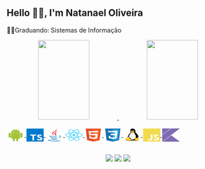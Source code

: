 ## Hello 🖖🏼, I'm Natanael Oliveira
👩‍💻Graduando: Sistemas de Informação

<div align="center">
  <a href="https://github.com/onaelOliveira">
  <img height="180em" width="48%" src="https://github-readme-stats.vercel.app/api?username=onaelOliveira&show_icons=true&theme=dracula&include_all_commits=true&count_private=true"/>
  <img height="180em" width="48%" src="https://github-readme-stats.vercel.app/api/top-langs/?username=onaelOliveira&layout=compact&langs_count=7&theme=dracula"/>  
</div>
<div style="display: inline_block"><br>
  <img align="center" alt="Nael-Android" height="30" width="40" src="https://raw.githubusercontent.com/devicons/devicon/master/icons/android/android-original.svg">
  <img align="center" alt="Nael-Ts" height="30" width="40" src="https://raw.githubusercontent.com/devicons/devicon/master/icons/typescript/typescript-plain.svg">
  <img align="center" alt="Nael-Android" height="30" width="40" src="https://raw.githubusercontent.com/devicons/devicon/master/icons/java/java-original.svg">
  <img align="center" alt="Nael-React" height="30" width="40" src="https://raw.githubusercontent.com/devicons/devicon/master/icons/react/react-original.svg">
  <img align="center" alt="Nael-HTML" height="30" width="40" src="https://raw.githubusercontent.com/devicons/devicon/master/icons/html5/html5-original.svg">
  <img align="center" alt="Nael-CSS" height="30" width="40" src="https://raw.githubusercontent.com/devicons/devicon/master/icons/css3/css3-original.svg">
  <img align="center" alt="Nael-Android" height="30" width="40" src="https://raw.githubusercontent.com/devicons/devicon/master/icons/linux/linux-original.svg">
    <img align="center" alt="Nael-Js" height="30" width="40" src="https://raw.githubusercontent.com/devicons/devicon/master/icons/javascript/javascript-plain.svg">
  <img align="center" alt="Nael-Kotlin" height="30" width="40" src="https://raw.githubusercontent.com/devicons/devicon/master/icons/kotlin/kotlin-plain.svg">
</div>
 
 ##
 
 <div align="center"> 
  <p>  
  <a href = "mailto:natanaelneres0@gmail.com"><img src="https://img.shields.io/badge/-Gmail-%23333?style=for-the-badge&logo=gmail&logoColor=white" target="_blank"></a>
  <a href="https://instagram.com/naael_oliveira" target="_blank"><img src="https://img.shields.io/badge/-Instagram-%23E4405F?style=for-the-badge&logo=instagram&logoColor=white" target="_blank"></a>
  <a href="https://www.linkedin.com/in/natanael-oliveira-04479b140/" target="_blank"><img src="https://img.shields.io/badge/-LinkedIn-%230077B5?style=for-the-badge&logo=linkedin&logoColor=white" target="_blank"></a>  
  </p> 
</div>
